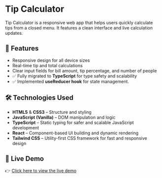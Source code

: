 # Tip Calculator

Tip Calculator is a responsive web app that helps users quickly calculate tips from a closed menu. It features a clean interface and live calculation updates.

## 🚀 Features

- Responsive design for all device sizes
- Real-time tip and total calculations
- Clear input fields for bill amount, tip percentage, and number of people
- ✅ Fully migrated to **TypeScript** for type safety and scalability
- ✅ Implemented **useReducer hook** for state management.

## 🛠️ Technologies Used

- **HTML5** & **CSS3** – Structure and styling
- **JavaScript (Vanilla)** – DOM manipulation and logic
- **TypeScript** – Static typing for safer and scalable JavaScript development
- **React** – Component-based UI building and dynamic rendering
- **Tailwind CSS** – Utility-first CSS framework for fast and responsive design

## 🔗 Live Demo

👉 [Click here to view the live demo](https://calculadora-propinas-2497.netlify.app/)
